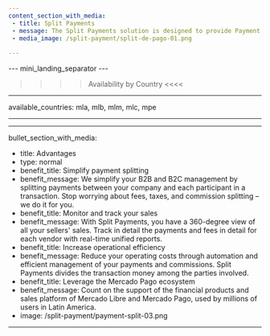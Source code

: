 ```yaml
---
content_section_with_media: 
 - title: Split Payments
 - message: The Split Payments solution is designed to provide Payment Service Provider (PSP) services to sellers in marketplace models. Marketplaces are e-commerce platforms that connect sellers and buyers, offering a unified environment for online sales, expanding reach, and conversion.
 - media_image: /split-payment/split-de-pago-01.png
 
---
```


--- mini_landing_separator ---

>>>> Availability by Country <<<<
---
available_countries: mla, mlb, mlm, mlc, mpe

---

---
bullet_section_with_media: 
 - title: Advantages
 - type: normal
 - benefit_title: Simplify payment splitting
 - benefit_message: We simplify your B2B and B2C management by splitting payments between your company and each participant in a transaction. Stop worrying about fees, taxes, and commission splitting – we do it for you.
 - benefit_title: Monitor and track your sales
 - benefit_message: With Split Payments, you have a 360-degree view of all your sellers' sales. Track in detail the payments and fees in detail for each vendor with real-time unified reports.
 - benefit_title: Increase operational efficiency
 - benefit_message: Reduce your operating costs through automation and efficient management of your payments and commissions. Split Payments divides the transaction money among the parties involved.
 - benefit_title: Leverage the Mercado Pago ecosystem
 - benefit_message: Count on the support of the financial products and sales platform of Mercado Libre and Mercado Pago, used by millions of users in Latin America.
 - image: /split-payment/payment-split-03.png
---
